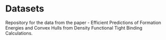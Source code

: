 # Datasets 
Repository for the data from the paper - Efficient Predictions of Formation Energies and Convex Hulls from
Density Functional Tight Binding Calculations.
